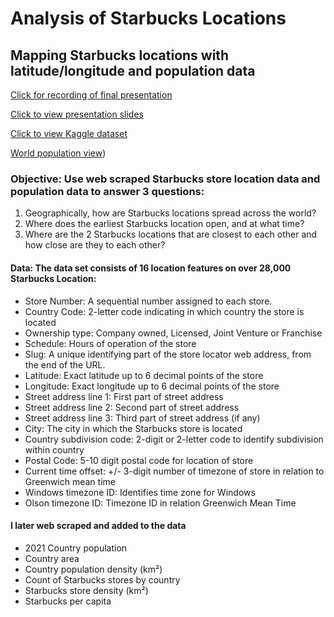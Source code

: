 # Analysis of Starbucks Locations 

## Mapping Starbucks locations with latitude/longitude and population data

[Click for recording of final presentation](https://ironhack.zoom.us/rec/play/z_KuzP88l79dzVBAtHaR-vPE4Xi4xUGUU-C3D948G81Z7jHR7GCBa8oip2yDNDrNwbnBrP9AWwVZ6sM9.WElypAcnuo2-6udI?startTime=1660305720000&_x_zm_rtaid=v-1r2qOaSt-VQG_GldUWIA.1660487182977.ee234b4949979eb90f4b2d2092f0085f&_x_zm_rhtaid=21)

[Click to view presentation slides](https://slides.com/hollydalton/deck-5b0977/fullscreen)

[Click to view Kaggle dataset](https://www.kaggle.com/datasets/kukuroo3/starbucks-locations-worldwide-2021-version)

[World population view](https://worldpopulationreview.com/countries))


### Objective: Use web scraped Starbucks store location data and population data to answer 3 questions:
1. Geographically, how are Starbucks locations spread across the world?
2. Where does the earliest Starbucks location open, and at what time?
3. Where are the 2 Starbucks locations that are closest to each other and how close are they to each other?


#### Data: The data set consists of 16 location features on over 28,000 Starbucks Location:

- Store Number: A sequential number assigned to each store.
- Country Code: 2-letter code indicating in which country the store is located 
- Ownership type: Company owned, Licensed, Joint Venture or Franchise
- Schedule: Hours of operation of the store
- Slug: A unique identifying part of the store locator web address, from the end of the URL.
- Latitude: Exact latitude up to 6 decimal points of the store
- Longitude: Exact longitude up to 6 decimal points of the store
- Street address line 1: First part of street address
- Street address line 2: Second part of street address
- Street address line 3: Third part of street address (if any)
- City: The city in which the Starbucks store is located
- Country subdivision code: 2-digit or 2-letter code to identify subdivision within country
- Postal Code: 5-10 digit postal code for location of store
- Current time offset: +/- 3-digit number of timezone of store in relation to Greenwich mean time 
- Windows timezone ID: Identifies time zone for Windows 
- Olson timezone ID: Timezone ID in relation Greenwich Mean Time 

#### I later web scraped and added to the data
- 2021 Country population
- Country area
- Country population density (km²)
- Count of Starbucks stores by country
- Starbucks store density (km²)
- Starbucks per capita

